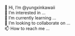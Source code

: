 👋 Hi, I’m @yungxinkawaii  
👀 I’m interested in ...  
🌱 I’m currently learning ...  
💞️ I’m looking to collaborate on ...  
📫 How to reach me ...  

<!---
yungxinkawaii/yungxinkawaii is a ✨ special ✨ repository because its `README.md` (this file) appears on your GitHub profile.
You can click the Preview link to take a look at your changes.
--->
